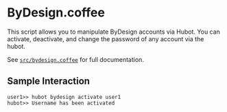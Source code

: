 # ByDesign.coffee

This script allows you to manipulate ByDesign accounts via Hubot. You can activate, deactivate, and change the password of any account via the hubot.

See [`src/bydesign.coffee`](src/bydesign.coffee) for full documentation.

## Sample Interaction

```
user1>> hubot bydesign activate user1
hubot>> Username has been activated
```

